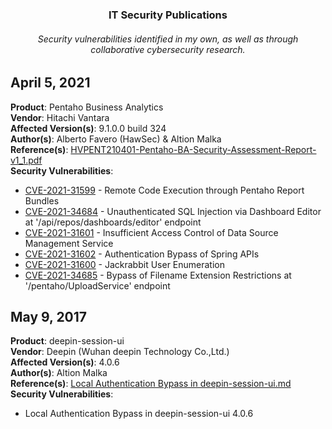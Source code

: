 <h3 align="center">IT Security Publications</h3>
<h6 align="center">Security vulnerabilities identified in my own, as well as through collaborative cybersecurity research.</h6>


## **April 5, 2021**

**Product**: Pentaho Business Analytics\
**Vendor**: Hitachi Vantara\
**Affected Version(s)**: 9.1.0.0 build 324\
**Author(s)**: Alberto Favero (HawSec) & Altion Malka\
**Reference(s)**: [HVPENT210401-Pentaho-BA-Security-Assessment-Report-v1_1.pdf](./2021/May/HVPENT210401-Pentaho-BA-Security-Assessment-Report-v1_1.pdf)\
**Security Vulnerabilities**:

- [CVE-2021-31599](https://cve.mitre.org/cgi-bin/cvename.cgi?name=CVE-2021-31599) - Remote Code Execution through Pentaho Report Bundles
- [CVE-2021-34684](https://cve.mitre.org/cgi-bin/cvename.cgi?name=CVE-2021-34684) - Unauthenticated SQL Injection via Dashboard Editor at '/api/repos/dashboards/editor' endpoint
- [CVE-2021-31601](https://cve.mitre.org/cgi-bin/cvename.cgi?name=CVE-2021-31601) - Insufficient Access Control of Data Source Management Service
- [CVE-2021-31602](https://cve.mitre.org/cgi-bin/cvename.cgi?name=CVE-2021-31602) - Authentication Bypass of Spring APIs
- [CVE-2021-31600](https://cve.mitre.org/cgi-bin/cvename.cgi?name=CVE-2021-31600) - Jackrabbit User Enumeration
- [CVE-2021-34685](https://cve.mitre.org/cgi-bin/cvename.cgi?name=CVE-2021-34685) - Bypass of Filename Extension Restrictions at '/pentaho/UploadService' endpoint

## **May 9, 2017**

**Product**: deepin-session-ui\
**Vendor**: Deepin (Wuhan deepin Technology Co.,Ltd.)\
**Affected Version(s)**: 4.0.6\
**Author(s)**: Altion Malka\
**Reference(s)**: [Local Authentication Bypass in deepin-session-ui.md](./2017/Local%20Authentication%20Bypass%20in%20deepin-session-ui.md)\
**Security Vulnerabilities**:

- Local Authentication Bypass in deepin-session-ui 4.0.6
